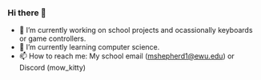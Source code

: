### Hi there 👋

- 🔭 I’m currently working on school projects and ocassionally keyboards or game controllers.
- 🌱 I’m currently learning computer science.
- 📫 How to reach me: My school email (mshepherd1@ewu.edu) or Discord (mow_kitty)
<!--
**Malcolm-Shepherd/Malcolm-Shepherd** is a ✨ _special_ ✨ repository because its `README.md` (this file) appears on your GitHub profile.

Here are some ideas to get you started:


- 👯 I’m looking to collaborate on ...
- 🤔 I’m looking for help with ...
- 💬 Ask me about ...

- 😄 Pronouns: ...
- ⚡ Fun fact: ...
-->
